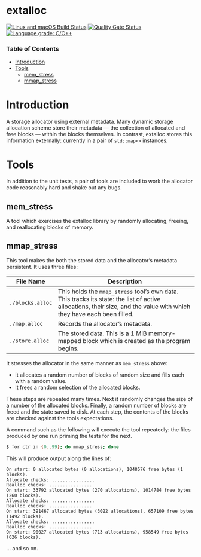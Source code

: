 # extalloc

[![Linux and macOS Build Status](https://api.travis-ci.com/paulhuggett/extalloc.svg?branch=master)](https://travis-ci.com/paulhuggett/extalloc) [![Quality Gate Status](https://sonarcloud.io/api/project_badges/measure?project=paulhuggett_extalloc&metric=alert_status)](https://sonarcloud.io/dashboard?id=paulhuggett_extalloc) 
[![Language grade: C/C++](https://img.shields.io/lgtm/grade/cpp/g/paulhuggett/extalloc.svg?logo=lgtm&logoWidth=18)](https://lgtm.com/projects/g/paulhuggett/extalloc/context:cpp)

### Table of Contents

* [Introduction](#introduction)
* [Tools](#tools)
  * [mem\_stress](#mem_stress)
  * [mmap\_stress](#mmap_stress)


# Introduction

A storage allocator using external metadata. Many dynamic storage allocation scheme store their metadata — the collection of allocated and free blocks — within the blocks themselves. In contrast, extalloc stores this information externally: currently in a pair of `std::map<>` instances.

# Tools

In addition to the unit tests, a pair of tools are included to work the allocator code reasonably hard and shake out any bugs.

## mem_stress

A tool which exercises the extalloc library by randomly allocating, freeing, and reallocating blocks of memory.


## mmap_stress

This tool makes the both the stored data and the allocator’s metadata persistent. It uses three files:

File Name        | Description
---------------- | -------------
`./blocks.alloc` | This holds the `mmap_stress` tool’s own data. This tracks its state: the list of active allocations, their size, and the value with which they have each been filled.
`./map.alloc`    | Records the allocator’s metadata.
`./store.alloc`  | The stored data. This is a 1 MiB memory-mapped block which is created as the program begins.

It stresses the allocator in the same manner as `mem_stress` above: 

- It allocates a random number of blocks of random size and fills each with a random value.
- It frees a random selection of the allocated blocks.

These steps are repeated many times. Next it randomly changes the size of a number of the allocated blocks. Finally, a random number of blocks are freed and the state saved to disk. At each step, the contents of the blocks are checked against the tools expectations.

A command such as the following will execute the tool repeatedly: the files produced by one run priming the tests for the next. 

~~~~bash
$ for ctr in {0..99}; do mmap_stress; done
~~~~

This will produce output along the lines of:

~~~~
On start: 0 allocated bytes (0 allocations), 1048576 free bytes (1 blocks).
Allocate checks: ................
Realloc checks: ................
On start: 33792 allocated bytes (270 allocations), 1014784 free bytes (260 blocks).
Allocate checks: ................
Realloc checks: ................
On start: 391467 allocated bytes (3022 allocations), 657109 free bytes (1492 blocks).
Allocate checks: ................
Realloc checks: ................
On start: 90027 allocated bytes (713 allocations), 958549 free bytes (626 blocks).
~~~~
… and so on.
